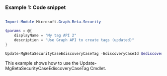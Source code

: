 ### Example 1: Code snippet

```powershell

Import-Module Microsoft.Graph.Beta.Security

$params = @{
	displayName = "My tag API 2"
	description = "Use Graph API to create tags (updated)"
}

Update-MgBetaSecurityCaseEdiscoveryCaseTag -EdiscoveryCaseId $ediscoveryCaseId -EdiscoveryReviewTagId $ediscoveryReviewTagId -BodyParameter $params

```
This example shows how to use the Update-MgBetaSecurityCaseEdiscoveryCaseTag Cmdlet.

